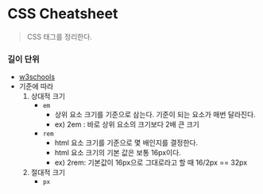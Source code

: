 # CSS Cheatsheet

> CSS 태그를 정리한다.


### 길이 단위
- [w3schools](https://www.w3schools.com/cssref/css_units.asp)
- 기준에 따라
    1. 상대적 크기
        - `em`
            - 상위 요소 크기를 기준으로 삼는다. 기준이 되는 요소가 매번 달라진다.
            - ex) 2em : 바로 상위 요소의 크기보다 2배 큰 크기
        - `rem`
            - html 요소 크기를 기준으로 몇 배인지를 결정한다.
            - html 요소 크기의 기본 값은 보통 16px이다.
            - ex) 2rem: 기본값이 16px으로 그대로라고 할 때 16/2px == 32px
    2. 절대적 크기
        - `px`